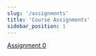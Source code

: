 ```yaml
---
slug: '/assignments'
title: 'Course Assignments'
sidebar_position: 1
---
```


[Assignment 0](https://example.com)